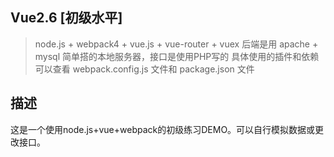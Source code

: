 ## Vue2.6 [初级水平]
> node.js + webpack4 + vue.js + vue-router + vuex
> 后端是用 apache + mysql 简单搭的本地服务器，接口是使用PHP写的
具体使用的插件和依赖可以查看 webpack.config.js 文件和 package.json 文件

## 描述
这是一个使用node.js+vue+webpack的初级练习DEMO。可以自行模拟数据或更改接口。
